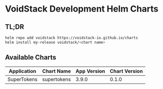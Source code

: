 # VoidStack Development Helm Charts

## TL;DR

```bash
helm repo add voidstack https://voidstack-io.github.io/charts
helm install my-release voidstack/<chart name>

```

## Available Charts

| Application | Chart Name | App Version | Chart Version |
| ----------- | ---------- | ----------- | ------------- |
| SuperTokens | supertokens | 3.9.0 | 0.1.0 |
